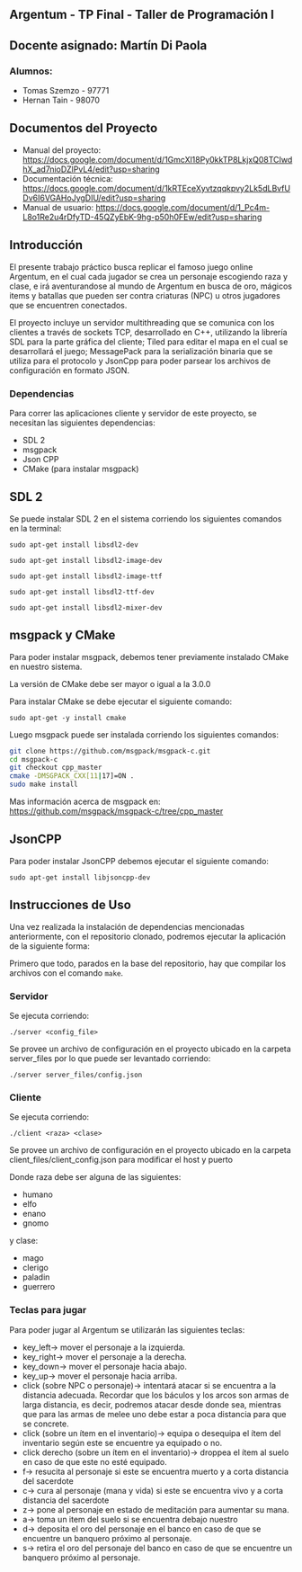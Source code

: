 ## Argentum - TP Final - Taller de Programación I

## Docente asignado: Martín Di Paola 

### Alumnos: 

* Tomas Szemzo - 97771
* Hernan Tain - 98070

## Documentos del Proyecto

* Manual del proyecto: https://docs.google.com/document/d/1GmcXl18Py0kkTP8LkjxQ08TCIwdhX_ad7nioDZlPvL4/edit?usp=sharing
* Documentación técnica: https://docs.google.com/document/d/1kRTEceXyvtzqqkpvy2Lk5dLBvfUDv6I6VGAHoJygDIU/edit?usp=sharing
* Manual de usuario:
  https://docs.google.com/document/d/1_Pc4m-L8o1Re2u4rDfyTD-45QZyEbK-9hg-p50h0FEw/edit?usp=sharing


## Introducción

El presente trabajo práctico busca replicar el famoso juego online Argentum, en el cual cada jugador se crea un personaje escogiendo raza y clase, e irá aventurandose al mundo de Argentum en busca de oro, mágicos items y batallas que pueden ser contra criaturas (NPC) u otros jugadores que se encuentren conectados.

El proyecto incluye un servidor multithreading que se comunica con los clientes a través de sockets TCP, desarrollado en C++, utilizando la librería SDL para la parte gráfica del cliente; Tiled para editar el mapa en el cual se desarrollará el juego; MessagePack para la serialización binaria que se utiliza para el  protocolo y JsonCpp para poder parsear los archivos de configuración en formato JSON. 

### Dependencias

Para correr las aplicaciones cliente y servidor de este proyecto, se necesitan las siguientes dependencias:

* SDL 2
* msgpack
* Json CPP
* CMake (para instalar msgpack)


## SDL 2

Se puede instalar SDL 2 en el sistema corriendo los siguientes comandos en la terminal:

`sudo apt-get install libsdl2-dev`

`sudo apt-get install libsdl2-image-dev`

`sudo apt-get install libsdl2-image-ttf`

`sudo apt-get install libsdl2-ttf-dev`

`sudo apt-get install libsdl2-mixer-dev`

## msgpack y CMake

Para poder instalar msgpack, debemos tener previamente instalado CMake en nuestro sistema. 

La versión de CMake debe ser mayor o igual a la 3.0.0

Para instalar CMake se debe ejecutar el siguiente comando: 

`sudo apt-get -y install cmake`

Luego msgpack puede ser instalada corriendo los siguientes comandos: 

```bash
git clone https://github.com/msgpack/msgpack-c.git
cd msgpack-c
git checkout cpp_master
cmake -DMSGPACK_CXX[11|17]=ON .
sudo make install
```

Mas información acerca de msgpack en: https://github.com/msgpack/msgpack-c/tree/cpp_master


## JsonCPP

Para poder instalar JsonCPP debemos ejecutar el siguiente comando:

`sudo apt-get install libjsoncpp-dev`

## Instrucciones de Uso

Una vez realizada la instalación de dependencias mencionadas anteriormente, con el repositorio clonado, podremos ejecutar la aplicación de la siguiente forma:

Primero que todo, parados en la base del repositorio, hay que compilar los archivos con el comando `make`.

### Servidor

Se ejecuta corriendo: 

`./server <config_file>`

Se provee un archivo de configuración en el proyecto ubicado en la carpeta server_files por lo que puede ser levantado corriendo: 

`./server server_files/config.json`


### Cliente

Se ejecuta corriendo: 

`./client <raza> <clase>`

Se provee un archivo de configuración en el proyecto ubicado en la carpeta client_files/client_config.json para modificar el host y puerto 

Donde raza debe ser alguna de las siguientes:

* humano
* elfo
* enano
* gnomo

y clase: 

* mago
* clerigo
* paladin
* guerrero

### Teclas para jugar

Para poder jugar al Argentum se utilizarán las siguientes teclas:

* key_left-> mover el personaje a la izquierda.
* key_right-> mover el personaje a la derecha.
* key_down-> mover el personaje hacia abajo.
* key_up-> mover el personaje hacia arriba.
* click (sobre NPC o personaje)-> intentará atacar si se encuentra a la distancia adecuada. Recordar que los báculos y los arcos son armas de larga distancia, es decir, podremos atacar desde donde sea, mientras que para las armas de melee uno debe estar a poca distancia para que se concrete.
* click (sobre un ítem en el inventario)-> equipa o desequipa el ítem del inventario según este se encuentre ya equipado o no.
* click derecho (sobre un ítem en el inventario)-> droppea el ítem al suelo en caso de que este no esté equipado.
* f-> resucita al personaje si este se encuentra muerto y a corta distancia del sacerdote
* c-> cura al personaje (mana y vida) si este se encuentra vivo y a corta distancia del sacerdote
* z-> pone al personaje en estado de meditación para aumentar su mana.
* a-> toma un item del suelo si se encuentra debajo nuestro
* d-> deposita el oro del personaje en el banco en caso de que se encuentre un banquero próximo al personaje.
* s-> retira el oro del personaje del banco en caso de que se encuentre un banquero próximo al personaje.



